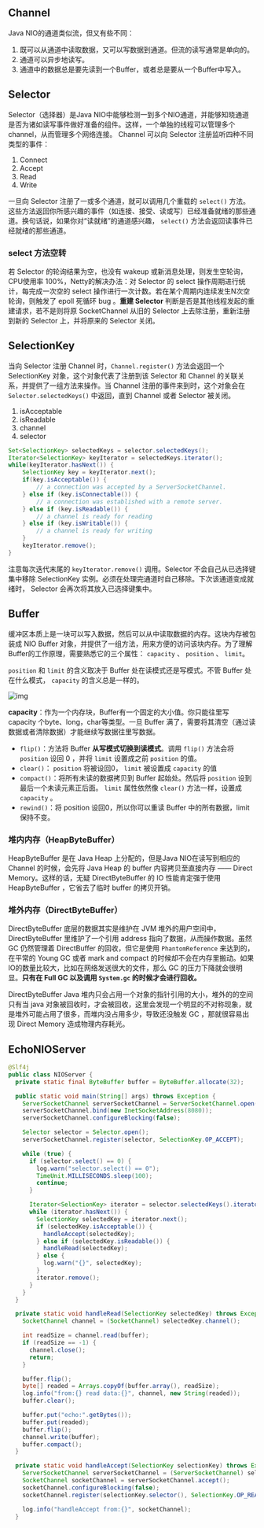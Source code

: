 ## Channel

Java NIO的通道类似流，但又有些不同：

1. 既可以从通道中读取数据，又可以写数据到通道。但流的读写通常是单向的。
2. 通道可以异步地读写。
3. 通道中的数据总是要先读到一个Buffer，或者总是要从一个Buffer中写入。

## Selector

Selector（选择器）是Java NIO中能够检测一到多个NIO通道，并能够知晓通道是否为诸如读写事件做好准备的组件。这样，一个单独的线程可以管理多个channel，从而管理多个网络连接。 Channel 可以向 Selector 注册监听四种不同类型的事件：

1. Connect
2. Accept
3. Read
4. Write

一旦向 Selector 注册了一或多个通道，就可以调用几个重载的 `select()` 方法。这些方法返回你所感兴趣的事件（如连接、接受、读或写）已经准备就绪的那些通道。换句话说，如果你对“读就绪”的通道感兴趣， `select()` 方法会返回读事件已经就绪的那些通道。

### select 方法空转

若 Selector 的轮询结果为空，也没有 wakeup 或新消息处理，则发生空轮询，CPU使用率 100%，Netty的解决办法：对 Selector 的 select 操作周期进行统计，每完成一次空的 select 操作进行一次计数。若在某个周期内连续发生N次空轮询，则触发了 epoll 死循环 bug 。**重建 Selector** 判断是否是其他线程发起的重建请求，若不是则将原 SocketChannel 从旧的 Selector 上去除注册，重新注册到新的 Selector 上，并将原来的 Selector 关闭。

## SelectionKey

当向 Selector 注册 Channel 时，`Channel.register()` 方法会返回一个 SelectionKey 对象，这个对象代表了注册到该 Selector 和 Channel 的关联关系，并提供了一组方法来操作。当 Channel 注册的事件来到时，这个对象会在 `Selector.selectedKeys()` 中返回，直到 Channel 或者 Selector 被关闭。

1. isAcceptable
2. isReadable
3. channel
4. selector

```java
Set<SelectionKey> selectedKeys = selector.selectedKeys();
Iterator<SelectionKey> keyIterator = selectedKeys.iterator();
while(keyIterator.hasNext()) {
    SelectionKey key = keyIterator.next();
    if(key.isAcceptable()) {
        // a connection was accepted by a ServerSocketChannel.
    } else if (key.isConnectable()) {
        // a connection was established with a remote server.
    } else if (key.isReadable()) {
        // a channel is ready for reading
    } else if (key.isWritable()) {
        // a channel is ready for writing
    }
    keyIterator.remove();
}
```

注意每次迭代末尾的 `keyIterator.remove()` 调用。Selector 不会自己从已选择键集中移除 SelectionKey 实例。必须在处理完通道时自己移除。下次该通道变成就绪时， Selector 会再次将其放入已选择键集中。

## Buffer

缓冲区本质上是一块可以写入数据，然后可以从中读取数据的内存。这块内存被包装成 NIO Buffer 对象，并提供了一组方法，用来方便的访问该块内存。为了理解Buffer的工作原理，需要熟悉它的三个属性： `capacity` 、 `position` 、 `limit`。

`position` 和 `limit` 的含义取决于 Buffer 处在读模式还是写模式。不管 Buffer 处在什么模式， `capacity` 的含义总是一样的。

![img](../../image/buffers-modes.png)

**capacity**：作为一个内存块，Buffer有一个固定的大小值。你只能往里写 capacity 个byte、long，char等类型。一旦 Buffer 满了，需要将其清空（通过读数据或者清除数据）才能继续写数据往里写数据。

- `flip()`：方法将 Buffer **从写模式切换到读模式**。调用 `flip()` 方法会将 `position` 设回 0 ，并将 `limit` 设置成之前 `position` 的值。
- `clear()`： `position` 将被设回0， `limit` 被设置成 `capacity` 的值
- `compact()`：将所有未读的数据拷贝到 Buffer 起始处。然后将 `position` 设到最后一个未读元素正后面。 `limit` 属性依然像 `clear()` 方法一样，设置成 `capacity` 。
- `rewind()`：将 position 设回0，所以你可以重读 Buffer 中的所有数据，limit保持不变。

### 堆内内存（HeapByteBuffer）

HeapByteBuffer 是在 Java Heap 上分配的，但是Java NIO在读写到相应的 Channel 的时候，会先将 Java Heap 的 buffer 内容拷贝至直接内存 —— Direct Memory。这样的话，无疑 DirectByteBuffer 的 IO 性能肯定强于使用 HeapByteBuffer ，它省去了临时 buffer 的拷贝开销。

### 堆外内存（DirectByteBuffer）

DirectByteBuffer 底层的数据其实是维护在 JVM 堆外的用户空间中， DirectByteBuffer 里维护了一个引用 address 指向了数据，从而操作数据。虽然 GC 仍然管理着 DirectBuffer 的回收，但它是使用 `PhantomReference` 来达到的，在平常的 Young GC 或者 mark and compact 的时候却不会在内存里搬动。如果IO的数量比较大，比如在网络发送很大的文件，那么 GC 的压力下降就会很明显。**只有在 Full GC 以及调用 `System.gc` 的时候才会进行回收。**

DirectByteBuffer Java 堆内只会占用一个对象的指针引用的大小，堆外的的空间只有当 java 对象被回收时，才会被回收，这里会发现一个明显的不对称现象，就是堆外可能占用了很多，而堆内没占用多少，导致还没触发 GC ，那就很容易出现 Direct Memory 造成物理内存耗光。

## EchoNIOServer

```java
@Slf4j
public class NIOServer {
  private static final ByteBuffer buffer = ByteBuffer.allocate(32);

  public static void main(String[] args) throws Exception {
    ServerSocketChannel serverSocketChannel = ServerSocketChannel.open();
    serverSocketChannel.bind(new InetSocketAddress(8080));
    serverSocketChannel.configureBlocking(false);

    Selector selector = Selector.open();
    serverSocketChannel.register(selector, SelectionKey.OP_ACCEPT);

    while (true) {
      if (selector.select() == 0) {
        log.warn("selector.select() == 0");
        TimeUnit.MILLISECONDS.sleep(100);
        continue;
      }

      Iterator<SelectionKey> iterator = selector.selectedKeys().iterator();
      while (iterator.hasNext()) {
        SelectionKey selectedKey = iterator.next();
        if (selectedKey.isAcceptable()) {
          handleAccept(selectedKey);
        } else if (selectedKey.isReadable()) {
          handleRead(selectedKey);
        } else {
          log.warn("{}", selectedKey);
        }
        iterator.remove();
      }
    }
  }

  private static void handleRead(SelectionKey selectedKey) throws Exception {
    SocketChannel channel = (SocketChannel) selectedKey.channel();

    int readSize = channel.read(buffer);
    if (readSize == -1) {
      channel.close();
      return;
    }

    buffer.flip();
    byte[] readed = Arrays.copyOf(buffer.array(), readSize);
    log.info("from:{} read data:{}", channel, new String(readed));
    buffer.clear();

    buffer.put("echo:".getBytes());
    buffer.put(readed);
    buffer.flip();
    channel.write(buffer);
    buffer.compact();
  }

  private static void handleAccept(SelectionKey selectionKey) throws Exception {
    ServerSocketChannel serverSocketChannel = (ServerSocketChannel) selectionKey.channel();
    SocketChannel socketChannel = serverSocketChannel.accept();
    socketChannel.configureBlocking(false);
    socketChannel.register(selectionKey.selector(), SelectionKey.OP_READ);

    log.info("handleAccept from:{}", socketChannel);
  }
```